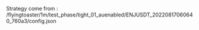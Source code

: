 Strategy come from : /flyingtoaster/1m/test_phase/tight_01_auenabled/ENJUSDT_20220817060640_760a3/config.json